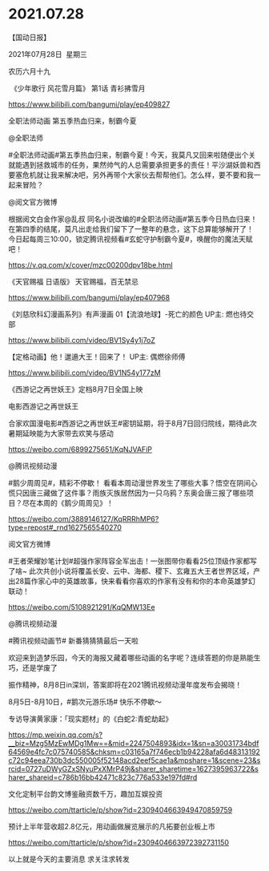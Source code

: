 ﻿#  2021.07.28
【国动日报】

2021年07月28日  星期三


农历六月十九


 《少年歌行 风花雪月篇》 第1话 青衫拂雪月

https://www.bilibili.com/bangumi/play/ep409827

全职法师动画 第五季热血归来，制霸今夏

@全职法师  


#全职法师动画#第五季热血归来，制霸今夏！今天，我莫凡又回来啦随便出个关就能遇到拯救城市的任务，果然帅气的人总需要承担更多的责任！平沙湖妖兽和西要塞危机就让我来解决吧，另外再带个大家伙去帮帮他们。怎么样，要不要和我一起来冒险？

@阅文官方微博


根据阅文白金作家@乱叔 同名小说改编的#全职法师动画#第五季今日热血归来！
在第四季的结尾，莫凡出走给我们留下了一整年的悬念，这下总算能够解开了！
今日起每周三10:00，锁定腾讯视频看#玄蛇守护制霸今夏#，唤醒你的魔法天赋吧！




https://v.qq.com/x/cover/mzc00200dpv18be.html

《天官赐福 日语版》 天官赐福，百无禁忌

https://www.bilibili.com/bangumi/play/ep407968

《刘慈欣科幻漫画系列》有声漫画 01【流浪地球】-死亡的颜色 UP主: 燃也待交部

https://www.bilibili.com/video/BV1Sy4y1j7oZ

【定格动画】他！邋遢大王！回来了！ UP主: 偶燃徐师傅

https://www.bilibili.com/video/BV1N54y177zM




《西游记之再世妖王》定档8月7日全国上映


电影西游记之再世妖王                        

合家欢国漫电影#西游记之再世妖王#密钥延期，将于8月7日回归院线，期待此次暑期延映能为大家带去欢笑与感动

https://weibo.com/6899275651/KqNJVAFiP

@腾讯视频动漫        


#鹅少周周见#，精彩不停歇！
看看本周动漫世界发生了哪些大事？悟空在阴间心慌只因唐三藏做了这件事？雨族灭族居然因为一只乌鸦？东奥会唐三报了哪些项目？尽在本周的《鹅少周周见》！

https://weibo.com/3889146127/KqRRRhMP6?type=repost#_rnd1627565540270

阅文官方微博               


#王者荣耀妙笔计划#超强作家阵容全军出击！一张图带你看看25位顶级作家都写了啥~
此次共创小说将覆盖长安、云中、海都、稷下、玄雍五大王者世界区域，产出28篇作家心中的英雄故事，快来看看你喜欢的作家有没有和你的本命英雄梦幻联动！

https://weibo.com/5108921291/KqQMW13Ee

@腾讯视频动漫                            

#腾讯视频动画节# 新番猜猜猜最后一天啦

欢迎来到造梦乐园，今天的海报又藏着哪些动画的名字呢？连续答题的你是熟能生巧，还是学废了

振作精神，8月8日in深圳，答案即将在2021腾讯视频动漫年度发布会揭晓！

8月5日-8月10日，#鹅次元游乐场# 快乐不停歇～

专访导演黄家康：「现实题材」的《白蛇2:青蛇劫起》

https://mp.weixin.qq.com/s?__biz=Mzg5MzEwMDg1Mw==&mid=2247504893&idx=1&sn=a30031734bdf64569e4fc7c075740585&chksm=c03165a7f746ecb1b94228afa6d48313192c72c94eea730b3dc550005f52148acd2eef5cae1a&mpshare=1&scene=23&srcid=0727uDWyGZxSNyuPxXMrP49j&sharer_sharetime=1627395963722&sharer_shareid=c786b16bb42471c823c776a533e197fd#rd


文化定制平台韵文博鉴融资数千万，趣加互娱投资

https://weibo.com/ttarticle/p/show?id=2309404663949470859759

预计上半年营收超2.8亿元，用动画做展览展示的凡拓要创业板上市

https://weibo.com/ttarticle/p/show?id=2309404663972392731150


以上就是今天的主要消息
求关注求转发




























